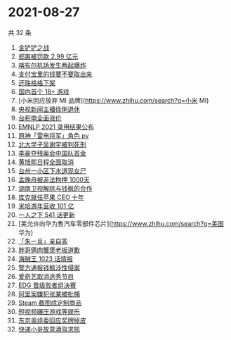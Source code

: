 # 2021-08-27

共 32 条

<!-- BEGIN ZHIHUSEARCH -->
<!-- 最后更新时间 Fri Aug 27 2021 18:11:59 GMT+0800 (China Standard Time) -->
1. [金铲铲之战](https://www.zhihu.com/search?q=金铲铲之战)
1. [郑爽被罚款 2.99 亿元  ](https://www.zhihu.com/search?q=郑爽)
1. [喀布尔机场发生两起爆炸](https://www.zhihu.com/search?q=喀布尔机场)
1. [支付宝里的钱要不要取出来](https://www.zhihu.com/search?q=支付宝)
1. [还珠格格下架](https://www.zhihu.com/search?q=还珠格格)
1. [国内首个 18+ 游戏](https://www.zhihu.com/search?q=光与夜之恋)
1. [小米回应放弃 MI 品牌](https://www.zhihu.com/search?q=小米 MI)
1. [央视新闻主播徐俐退休](https://www.zhihu.com/search?q=徐俐)
1. [台积电全面涨价](https://www.zhihu.com/search?q=台积电)
1. [EMNLP 2021 录用结果公布](https://www.zhihu.com/search?q=EMNLP)
1. [原神「雷电将军」角色 pv](https://www.zhihu.com/search?q=原神)
1. [北大学子吴谢宇被判死刑](https://www.zhihu.com/search?q=吴谢宇)
1. [李豪夺残奥会中国队首金](https://www.zhihu.com/search?q=李豪)
1. [黄旭熙日程全面取消](https://www.zhihu.com/search?q=黄旭熙)
1. [台州一小区下水道现女尸](https://www.zhihu.com/search?q=台州女尸)
1. [孟晚舟被非法拘押 1000天](https://www.zhihu.com/search?q=孟晚舟)
1. [湖南卫视解除与钱枫的合作](https://www.zhihu.com/search?q=湖南卫视钱枫)
1. [库克就任苹果 CEO 十年 ](https://www.zhihu.com/search?q=库克)
1. [米哈游年营收 101 亿](https://www.zhihu.com/search?q=米哈游)
1. [一人之下 541 话更新](https://www.zhihu.com/search?q=一人之下)
1. [美允许向华为售汽车零部件芯片](https://www.zhihu.com/search?q=美国 华为)
1. [「朱一旦」亲自答](https://www.zhihu.com/search?q=脱口秀大会)
1. [胖哥俩肉蟹煲老板道歉](https://www.zhihu.com/search?q=胖哥俩肉蟹煲)
1. [海贼王 1023 话情报](https://www.zhihu.com/search?q=海贼王)
1. [警方通报钱枫涉性侵案](https://www.zhihu.com/search?q=钱枫)
1. [爱奇艺取消选秀节目](https://www.zhihu.com/search?q=爱奇艺选秀)
1. [EDG 晋级败者组决赛](https://www.zhihu.com/search?q=EDG)
1. [阿里案嫌犯张某被批捕 ](https://www.zhihu.com/search?q=阿里张某)
1. [Steam 截图成定制商品](https://www.zhihu.com/search?q=steam)
1. [短视频碾压游戏等娱乐](https://www.zhihu.com/search?q=短视频)
1. [东京奥组委回应奖牌掉皮](https://www.zhihu.com/search?q=奖牌掉皮)
1. [快递小哥故意酒驾求抓](https://www.zhihu.com/search?q=快递小哥)
<!-- END ZHIHUSEARCH -->
